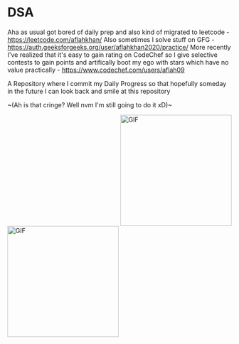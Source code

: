 # DSA

Aha as usual got bored of daily prep and also kind of migrated to leetcode - https://leetcode.com/aflahkhan/
Also sometimes I solve stuff on GFG - https://auth.geeksforgeeks.org/user/aflahkhan2020/practice/ 
More recently I've realized that it's easy to gain rating on CodeChef so I give selective contests to gain points and artifically boot my ego with stars which have no value practically - https://www.codechef.com/users/aflah09

A Repository where I commit my Daily Progress so that hopefully someday in the future I can look back and smile at this repository 

~(Ah is that cringe? Well nvm I'm still going to do it xD)~

<img align="right" alt="GIF" src="https://c.tenor.com/V7-gVNsD2EAAAAAC/michael-scott-the-office.gif" width="250"/>
<img align="left" alt="GIF" src="https://c.tenor.com/UZJd1pjj4NMAAAAC/surprised-pikachu.gif" width="250"/>

